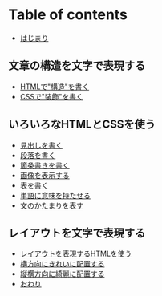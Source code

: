 # Table of contents

* [はじまり][1]

## 文章の構造を文字で表現する <a id="01"></a>

* [HTMLで"構造"を書く][2]
* [CSSで"装飾"を書く][3]

## いろいろなHTMLとCSSを使う <a id="02"></a>

* [見出しを書く][4]
* [段落を書く][5]
* [箇条書きを書く][6]
* [画像を表示する][7]
* [表を書く][8]
* [単語に意味を持たせる][9]
* [文のかたまりを表す][10]

## レイアウトを文字で表現する <a id="03"></a>

* [レイアウトを表現するHTMLを使う][11]
* [横方向にきれいに配置する][12]
* [縦横方向に綺麗に配置する][13]
* [おわり][14]

[1]:	README.md
[2]:	01/01-01.md
[3]:	01/01-02.md
[4]:	02/02-01.md
[5]:	02/02-02.md
[6]:	02/02-03.md
[7]:	02/02-04.md
[8]:	02/02-05.md
[9]:	02/02-06.md
[10]:	02/02-07.md
[11]:	03/03-01.md
[12]:	03/03-02.md
[13]:	03/03-03.md
[14]:	03/99.md